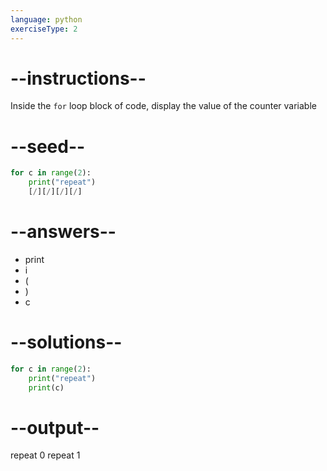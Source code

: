```yaml
---
language: python
exerciseType: 2
---
```


# --instructions--

Inside the `for` loop block of code, display the value of the counter variable

# --seed--

```python
for c in range(2):
    print("repeat")
    [/][/][/][/]
```

# --answers--

- print
- i
- (
- )
- c

# --solutions--

```python
for c in range(2):
    print("repeat")
    print(c)
```

# --output--

repeat
0
repeat
1
